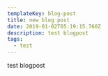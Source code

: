 ```yaml
---
templateKey: blog-post
title: new blog post
date: 2019-01-02T05:19:15.760Z
description: test blogpost
tags:
  - test
---
```

test blogpost
